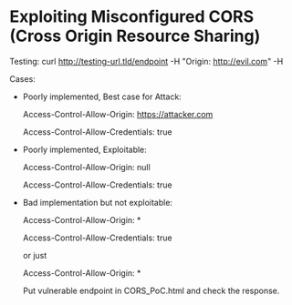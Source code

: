 # Exploiting Misconfigured CORS (Cross Origin Resource Sharing)

Testing: curl http://testing-url.tld/endpoint -H "Origin: http://evil.com" -H

Cases:

+ Poorly implemented, Best case for Attack:

    Access-Control-Allow-Origin: https://attacker.com

    Access-Control-Allow-Credentials: true

+ Poorly implemented, Exploitable:

    Access-Control-Allow-Origin: null

    Access-Control-Allow-Credentials: true

+ Bad implementation but not exploitable:

    Access-Control-Allow-Origin: *

    Access-Control-Allow-Credentials: true

    or just

    Access-Control-Allow-Origin: *
    
  Put vulnerable endpoint in CORS_PoC.html and check the response.
  
